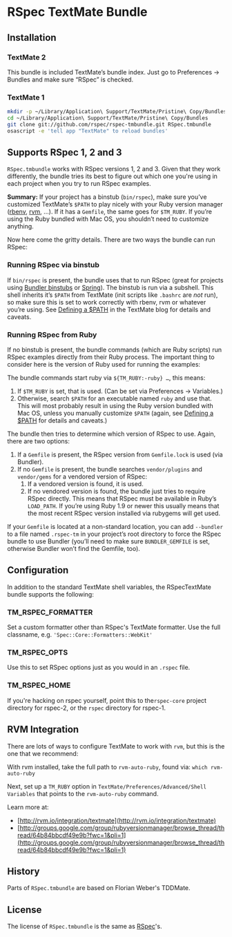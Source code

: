 # RSpec TextMate Bundle

## Installation

### TextMate 2
This bundle is included TextMate’s bundle index. Just go to Preferences → Bundles and make sure “RSpec” is checked.

### TextMate 1
```bash
mkdir -p ~/Library/Application\ Support/TextMate/Pristine\ Copy/Bundles
cd ~/Library/Application\ Support/TextMate/Pristine\ Copy/Bundles
git clone git://github.com/rspec/rspec-tmbundle.git RSpec.tmbundle
osascript -e 'tell app "TextMate" to reload bundles'
```

## Supports RSpec 1, 2 and 3

`RSpec.tmbundle` works with RSpec versions 1, 2 and 3. Given that they work differently, the bundle tries its best to figure out which one you're using in each project when you try to run RSpec examples. 

__Summary:__ If your project has a binstub (`bin/rspec`), make sure you’ve customized TextMate’s `$PATH` to play nicely with your Ruby version manager ([rbenv](https://github.com/sstephenson/rbenv), [rvm](http://rvm.io/), …). If it has a `Gemfile`, the same goes for `$TM_RUBY`. If you’re using the Ruby bundled with Mac OS, you shouldn’t need to customize anything.

Now here come the gritty details. There are two ways the bundle can run RSpec:

### Running RSpec via binstub

If `bin/rspec` is present, the bundle uses that to run RSpec (great for projects using [Bundler binstubs](http://bundler.io/v1.6/man/bundle-exec.1.html#BUNDLE-INSTALL-BINSTUBS) or [Spring](https://github.com/rails/spring)). The binstub is run via a subshell. This shell inherits it’s `$PATH` from TextMate (init scripts like `.bashrc` are _not_ run), so make sure this is set to work correctly with rbenv, rvm or whatever you’re using. See [Defining a $PATH](http://blog.macromates.com/2014/defining-a-path/) in the TextMate blog for details and caveats.

### Running RSpec from Ruby

If no binstub is present, the bundle commands (which are Ruby scripts) run RSpec examples directly from their Ruby process. The important thing to consider here is the version of Ruby used for running the examples: 

The bundle commands start ruby via `${TM_RUBY:-ruby} …`, this means: 

1. If `$TM_RUBY` is set, that is used. (Can be set via Preferences → Variables.)
2. Otherwise, search `$PATH` for an executable named `ruby` and use that. This will most probably result in using the Ruby version bundled with Mac OS, unless you manually customize `$PATH` (again, see [Defining a $PATH](http://blog.macromates.com/2014/defining-a-path/) for details and caveats.)

The bundle then tries to determine which version of RSpec to use. Again, there are two options:

1. If a `Gemfile` is present, the RSpec version from `Gemfile.lock` is used (via Bundler).
2. If no `Gemfile` is present, the bundle searches `vendor/plugins` and `vendor/gems` for a vendored version of RSpec:
    1. If a vendored version is found, it is used.
    2. If no vendored version is found, the bundle just tries to require RSpec directly. This means that RSpec must be available in Ruby’s `LOAD_PATH`. If you’re using Ruby 1.9 or newer this usually means that the most recent RSpec version installed via rubygems will get used.

If your `Gemfile` is located at a non-standard location, you can add `--bundler` to a file named `.rspec-tm` in your project’s root directory to force the RSpec bundle to use Bundler (you’ll need to make sure `BUNDLER_GEMFILE` is set, otherwise Bundler won’t find the Gemfile, too). 


## Configuration

In addition to the standard TextMate shell variables, the RSpecTextMate bundle supports the following:

### TM\_RSPEC\_FORMATTER

Set a custom formatter other than RSpec's TextMate formatter. Use the full classname, e.g. `'Spec::Core::Formatters::WebKit'`

### TM\_RSPEC\_OPTS

Use this to set RSpec options just as you would in an `.rspec` file.

### TM\_RSPEC\_HOME

If you're hacking on rspec yourself, point this to the`rspec-core` project directory for rspec-2, or the `rspec`
directory for rspec-1.

## RVM Integration

There are lots of ways to configure TextMate to work with `rvm`,
but this is the one that we recommend:

With rvm installed, take the full path to `rvm-auto-ruby`, 
found via: `which rvm-auto-ruby`

Next, set up a `TM_RUBY` option in
`TextMate/Preferences/Advanced/Shell Variables` that points to the
`rvm-auto-ruby` command.

Learn more at:

* [http://rvm.io/integration/textmate](http://rvm.io/integration/textmate)
* [http://groups.google.com/group/rubyversionmanager/browse_thread/thread/64b84bbcdf49e9b?fwc=1&pli=1](http://groups.google.com/group/rubyversionmanager/browse_thread/thread/64b84bbcdf49e9b?fwc=1&pli=1)

## History

Parts of `RSpec.tmbundle` are based on Florian Weber's TDDMate.

## License

The license of `RSpec.tmbundle` is the same as
[RSpec](http://github.com/rspec/rspec/blob/master/License.txt)'s.

